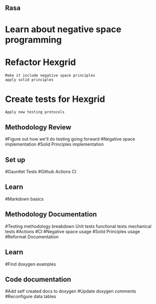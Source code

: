 ## Rasa
# Learn about negative space programming
# Refactor Hexgrid
    Make it include negative space principles
    apply solid principles
# Create tests for Hexgrid
    Apply new testing protocols


## Methodology Review
#Figure out how we'll do testing going forward 
#Negative space implementation
#Solid Principles implementation



## Set up
#Gauntlet Tests
#Github Actions CI

## Learn
#Markdown basics

## Methodology Documentation
#Testing methodology breakdown
    Unit tests
    functional tests
    mechanical tests
#Actions
#CI
#Negative space usage
#Solid Principles usage
#Reformat Documentation

## Learn
#Find doxygen examples

## Code documentation
#Add self created docs to doxygen
#Update doxygen comments
#Reconfigure data tables


